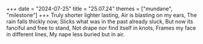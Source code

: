 +++
date = "2024-07-25"
title = "25.07.24"
themes = ["mundane", "milestone"]
+++
Truly shorter lighter lasting,
Air is blasting on my ears,
The rain falls thickly now,
Slicks what was in the past already sluck,
But now its fanciful and free to stand,
Not drape nor find itself in knots,
Frames my face in different lines,
My nape less buried but in air.
